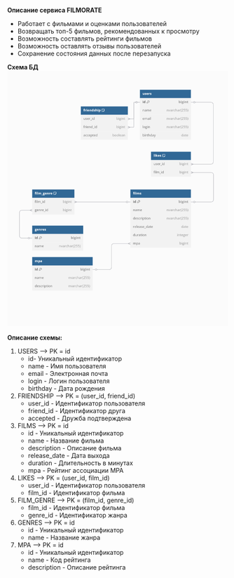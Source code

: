**Описание сервиса FILMORATE**
- Работает с фильмами и оценками пользователей
- Возвращать топ-5 фильмов, рекомендованных к просмотру
- Возможность составлять рейтинги фильмов
- Возможность оставлять отзывы пользователей
- Сохранение состояния данных после перезапуска

**Схема БД**
![Filmorate database scheme](/db_scheme.png)

**Описание схемы:**
1. USERS --> PK = id
   * id- Уникальный идентификатор
   * name - Имя пользователя
   * email - Электронная почта
   * login - Логин пользователя
   * birthday - Дата рождения
2. FRIENDSHIP --> PK = (user_id, friend_id)
   * user_id - Идентификатор пользователя 
   * friend_id - Идентификатор друга
   * accepted - Дружба подтверждена
3. FILMS --> PK = id
   * id - Уникальный идентификатор
   * name - Название фильма
   * description - Описание фильма
   * release_date - Дата выхода
   * duration - Длительность в минутах
   * mpa - Рейтинг ассоциации MPA
4. LIKES --> PK = (user_id, film_id)
   * user_id - Идентификатор пользователя
   * film_id - Идентификатор фильма 
5. FILM_GENRE --> PK = (film_id, genre_id)
   * film_id - Идентификатор фильма 
   * genre_id - Идентификатор жанра
6. GENRES --> PK = id
   * id - Уникальный идентификатор 
   * name - Название жанра
7. MPA --> PK = id
   * id - Уникальный идентификатор
   * name - Код рейтинга
   * description - Описание рейтинга